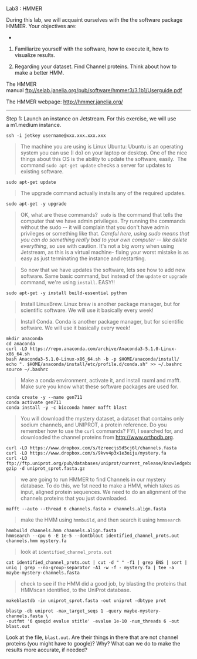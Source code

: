 Lab3 : HMMER

During this lab, we will acquaint ourselves with the the software package HMMER. Your objectives are:

-

1. Familiarize yourself with the software, how to execute it, how to visualize results.

2. Regarding your dataset. Find Channel proteins. Think about how to make a better HMM.

The HMMER manual <a href="ftp://selab.janelia.org/pub/software/hmmer3/3.1b1/Userguide.pdf">ftp://selab.janelia.org/pub/software/hmmer3/3.1b1/Userguide.pdf</a>

The HMMER webpage: <a href="http://hmmer.janelia.org/">http://hmmer.janelia.org/</a>

---

 Step 1: Launch an instance on Jetstream. For this exercise, we will use a m1.medium instance.

```
ssh -i jetkey username@xxx.xxx.xxx.xxx
```

> The machine you are using is Linux Ubuntu: Ubuntu is an operating system you can use (I do) on your laptop or desktop. One of the nice things about this OS is the ability to update the software, easily.  The command `sudo apt-get update` checks a server for updates to existing software.


```
sudo apt-get update
```

> The upgrade command actually installs any of the required updates.

```
sudo apt-get -y upgrade
```

> OK, what are these commands?  `sudo` is the command that tells the computer that we have admin privileges. Try running the commands without the sudo -- it will complain that you don't have admin privileges or something like that. *Careful here, using sudo means that you can do something really bad to your own computer -- like delete everything*, so use with caution. It's not a big worry when using Jetstream, as this is a virtual machine- fixing your worst mistake is as easy as just terminating the instance and restarting.


> So now that we have updates the software, lets see how to add new software. Same basic command, but instead of the `update` or `upgrade` command, we're using `install`. EASY!!


```
sudo apt-get -y install build-essential python
```


> Install LinuxBrew. Linux brew is another package manager, but for scientific software. We will use it basically every week!

> Install Conda. Conda is another package manager, but for scientific software. We will use it basically every week!

```
mkdir anaconda
cd anaconda
curl -LO https://repo.anaconda.com/archive/Anaconda3-5.1.0-Linux-x86_64.sh
bash Anaconda3-5.1.0-Linux-x86_64.sh -b -p $HOME/anaconda/install/
echo ". $HOME/anaconda/install/etc/profile.d/conda.sh" >> ~/.bashrc
source ~/.bashrc
```

> Make a conda environment, activate it, and install raxml and mafft. Make sure you know what these software packages are used for.

```
conda create -y --name gen711
conda activate gen711
conda install -y -c bioconda hmmer mafft blast
```


> You will download the mystery dataset, a dataset that contains only sodium channels, and UNIPROT, a protein reference. Do you remember how to use the `curl` commands? FYI, I searched for, and downloaded the channel proteins from http://www.orthodb.org.

```
curl -LO https://www.dropbox.com/s/tzreecjs5d5cj6l/channels.fasta
curl -LO https://www.dropbox.com/s/9kvv4p3x1e3oiju/mystery.fa
curl -LO ftp://ftp.uniprot.org/pub/databases/uniprot/current_release/knowledgebase/complete/uniprot_sprot.fasta.gz
gzip -d uniprot_sprot.fasta.gz
```

> we are going to run HMMER to find Channels in our mystery database. To do this, we 1st need to make a HMM, which takes as input, aligned protein sequences. We need to do an alignment of the channels proteins that you just downloaded.

```
mafft --auto --thread 6 channels.fasta > channels.align.fasta
```

> make the HMM using `hmmbuild`, and then search it using `hmmsearch`

```
hmmbuild channels.hmm channels.align.fasta
hmmsearch --cpu 6 -E 1e-5 --domtblout identified_channel_prots.out channels.hmm mystery.fa
```

> look at `identified_channel_prots.out`

```
cat identified_channel_prots.out | cut -d " " -f1 | grep ENS | sort | uniq | grep --no-group-separator -A1 -w -f - mystery.fa | tee -a maybe-mystery-channels.fasta
```

> check to see if the HMM did a good job, by blasting the proteins that HMMscan identified, to the UniProt database.

```
makeblastdb -in uniprot_sprot.fasta -out uniprot -dbtype prot

blastp -db uniprot -max_target_seqs 1 -query maybe-mystery-channels.fasta \
-outfmt '6 qseqid evalue stitle' -evalue 1e-10 -num_threads 6 -out blast.out

```

Look at the file, `blast.out`. Are their things in there that are not channel proteins (you might have to google)? Why? What can we do to make the results more accurate, if needed?
